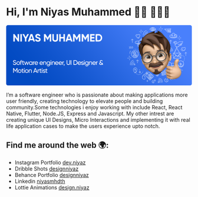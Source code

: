 # Hi, I'm Niyas Muhammed 👋🏽 🧑🏽‍💻

<img src="https://raw.githubusercontent.com/niyasmhdth/niyasmhdth/master/Github-Header.png" alt="Banner that says Niyas Muhammed">

I’m a software engineer who is passionate about making applications more user friendly, creating technology to elevate people and building community.Some technologies i enjoy working with include React, React Native, Flutter, Node.JS, Express and Javascript. My other intrest are creating unique UI Designs, Micro Interactions and implementing it with real life application cases to make the users experience upto notch.

## Find me around the web 🌍:

- Instagram Portfolio <a href="https://instagram.com/dev.niyaz">dev.niyaz</a> 
- Dribble Shots <a href="https://dribbble.com/designiyaz">designniyaz</a>  
- Behance Portfolio <a href="https://www.behance.net/designniyaz">designniyaz</a>   
- Linkedin <a href="https://www.linkedin.com/in/devniyaz">niyasmhdth</a>
- Lottie Animations <a href="https://lottiefiles.com/design.niyaz">design.niyaz</a>
